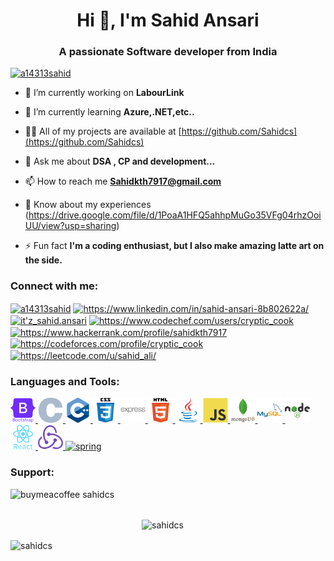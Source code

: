 <h1 align="center">Hi 👋, I'm Sahid Ansari</h1>
<h3 align="center">A passionate Software developer from India</h3>

<p align="left"> <a href="https://twitter.com/a14313sahid" target="blank"><img src="https://img.shields.io/twitter/follow/a14313sahid?logo=twitter&style=for-the-badge" alt="a14313sahid" /></a> </p>

- 🔭 I’m currently working on **LabourLink**

- 🌱 I’m currently learning **Azure,.NET,etc..**

- 👨‍💻 All of my projects are available at [https://github.com/Sahidcs](https://github.com/Sahidcs)

- 💬 Ask me about **DSA , CP and development...**

- 📫 How to reach me **Sahidkth7917@gmail.com**

- 📄 Know about my experiences (https://drive.google.com/file/d/1PoaA1HFQ5ahhpMuGo35VFg04rhzOoiUU/view?usp=sharing)

- ⚡ Fun fact **I'm a coding enthusiast, but I also make amazing latte art on the side.**

<h3 align="left">Connect with me:</h3>
<p align="left">
<a href="https://twitter.com/a14313sahid" target="blank"><img align="center" src="https://raw.githubusercontent.com/rahuldkjain/github-profile-readme-generator/master/src/images/icons/Social/twitter.svg" alt="a14313sahid" height="30" width="40" /></a>
<a href="https://www.linkedin.com/in/sahid-ansari-8b802622a/" target="blank"><img align="center" src="https://raw.githubusercontent.com/rahuldkjain/github-profile-readme-generator/master/src/images/icons/Social/linked-in-alt.svg" alt="https://www.linkedin.com/in/sahid-ansari-8b802622a/" height="30" width="40" /></a>
<a href="https://instagram.com/it'z_sahid.ansari" target="blank"><img align="center" src="https://raw.githubusercontent.com/rahuldkjain/github-profile-readme-generator/master/src/images/icons/Social/instagram.svg" alt="it'z_sahid.ansari" height="30" width="40" /></a>
<a href="https://www.codechef.com/users/https://www.codechef.com/users/cryptic_cook" target="blank"><img align="center" src="https://cdn.jsdelivr.net/npm/simple-icons@3.1.0/icons/codechef.svg" alt="https://www.codechef.com/users/cryptic_cook" height="30" width="40" /></a>
<a href="https://www.hackerrank.com/https://www.hackerrank.com/profile/sahidkth7917" target="blank"><img align="center" src="https://raw.githubusercontent.com/rahuldkjain/github-profile-readme-generator/master/src/images/icons/Social/hackerrank.svg" alt="https://www.hackerrank.com/profile/sahidkth7917" height="30" width="40" /></a>
<a href="https://codeforces.com/profile/cryptic_cook" target="blank"><img align="center" src="https://raw.githubusercontent.com/rahuldkjain/github-profile-readme-generator/master/src/images/icons/Social/codeforces.svg" alt="https://codeforces.com/profile/cryptic_cook" height="30" width="40" /></a>
<a href="https://leetcode.com/u/Afzal_Babar/" target="blank"><img align="center" src="https://raw.githubusercontent.com/rahuldkjain/github-profile-readme-generator/master/src/images/icons/Social/leet-code.svg" alt="https://leetcode.com/u/sahid_ali/" height="30" width="40" /></a>
</p>

<h3 align="left">Languages and Tools:</h3>
<p align="left"> <a href="https://getbootstrap.com" target="_blank" rel="noreferrer"> <img src="https://raw.githubusercontent.com/devicons/devicon/master/icons/bootstrap/bootstrap-plain-wordmark.svg" alt="bootstrap" width="40" height="40"/> </a> <a href="https://www.cprogramming.com/" target="_blank" rel="noreferrer"> <img src="https://raw.githubusercontent.com/devicons/devicon/master/icons/c/c-original.svg" alt="c" width="40" height="40"/> </a> <a href="https://www.w3schools.com/cpp/" target="_blank" rel="noreferrer"> <img src="https://raw.githubusercontent.com/devicons/devicon/master/icons/cplusplus/cplusplus-original.svg" alt="cplusplus" width="40" height="40"/> </a> <a href="https://www.w3schools.com/css/" target="_blank" rel="noreferrer"> <img src="https://raw.githubusercontent.com/devicons/devicon/master/icons/css3/css3-original-wordmark.svg" alt="css3" width="40" height="40"/> </a> <a href="https://expressjs.com" target="_blank" rel="noreferrer"> <img src="https://raw.githubusercontent.com/devicons/devicon/master/icons/express/express-original-wordmark.svg" alt="express" width="40" height="40"/> </a> <a href="https://www.w3.org/html/" target="_blank" rel="noreferrer"> <img src="https://raw.githubusercontent.com/devicons/devicon/master/icons/html5/html5-original-wordmark.svg" alt="html5" width="40" height="40"/> </a> <a href="https://www.java.com" target="_blank" rel="noreferrer"> <img src="https://raw.githubusercontent.com/devicons/devicon/master/icons/java/java-original.svg" alt="java" width="40" height="40"/> </a> <a href="https://developer.mozilla.org/en-US/docs/Web/JavaScript" target="_blank" rel="noreferrer"> <img src="https://raw.githubusercontent.com/devicons/devicon/master/icons/javascript/javascript-original.svg" alt="javascript" width="40" height="40"/> </a> <a href="https://www.mongodb.com/" target="_blank" rel="noreferrer"> <img src="https://raw.githubusercontent.com/devicons/devicon/master/icons/mongodb/mongodb-original-wordmark.svg" alt="mongodb" width="40" height="40"/> </a> <a href="https://www.mysql.com/" target="_blank" rel="noreferrer"> <img src="https://raw.githubusercontent.com/devicons/devicon/master/icons/mysql/mysql-original-wordmark.svg" alt="mysql" width="40" height="40"/> </a> <a href="https://nodejs.org" target="_blank" rel="noreferrer"> <img src="https://raw.githubusercontent.com/devicons/devicon/master/icons/nodejs/nodejs-original-wordmark.svg" alt="nodejs" width="40" height="40"/> </a> <a href="https://reactjs.org/" target="_blank" rel="noreferrer"> <img src="https://raw.githubusercontent.com/devicons/devicon/master/icons/react/react-original-wordmark.svg" alt="react" width="40" height="40"/> </a> <a href="https://redux.js.org" target="_blank" rel="noreferrer"> <img src="https://raw.githubusercontent.com/devicons/devicon/master/icons/redux/redux-original.svg" alt="redux" width="40" height="40"/> </a> <a href="https://spring.io/" target="_blank" rel="noreferrer"> <img src="https://www.vectorlogo.zone/logos/springio/springio-icon.svg" alt="spring" width="40" height="40"/> </a> </p>

<h3 align="left">Support:</h3>
<p><a href="https://www.buymeacoffee.com/buymeacoffee sahidcs"> <img align="left" src="https://cdn.buymeacoffee.com/buttons/v2/default-yellow.png" height="50" width="210" alt="buymeacoffee sahidcs" /></a></p><br><br>

<p><img align="center" src="https://github-readme-stats.vercel.app/api/top-langs?username=sahidcs&show_icons=true&locale=en&layout=compact" alt="sahidcs" /></p>

<p><img align="center" src="https://github-readme-streak-stats.herokuapp.com/?user=sahidcs&" alt="sahidcs" /></p>
